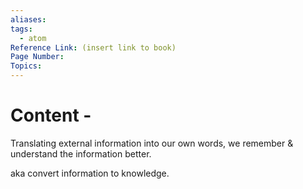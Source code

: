 ```yaml
---
aliases:
tags:
  - atom
Reference Link: (insert link to book)
Page Number:
Topics:
---
```

# Content -
Translating external information into our own words, we remember & understand the information better.

aka convert information to knowledge.

